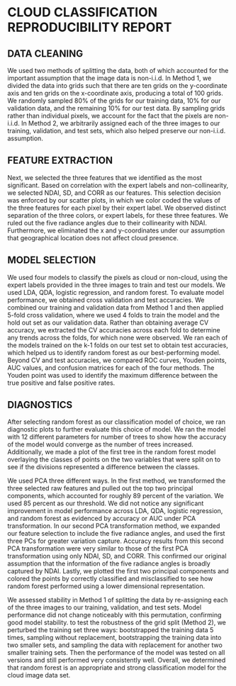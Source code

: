 # CLOUD CLASSIFICATION REPRODUCIBILITY REPORT

## DATA CLEANING

We used two methods of splitting the data, both of which accounted for the important assumption that the image data is non-i.i.d. In Method 1, we divided the data into grids such that there are ten grids on the y-coordinate axis and ten grids on the x-coordinate axis, producing a total of 100 grids. We randomly sampled 80% of the grids for our training data, 10% for our validation data, and the remaining 10% for our test data. By sampling grids rather than individual pixels, we account for the fact that the pixels are non-i.i.d. In Method 2, we arbitrarily assigned each of the three images to our training, validation, and test sets, which also helped preserve our non-i.i.d. assumption. 

## FEATURE EXTRACTION

Next, we selected the three features that we identified as the most significant. Based on correlation with the expert labels and non-collinearity, we selected NDAI, SD, and CORR as our features. This selection decision was enforced by our scatter plots, in which we color coded the values of the three features for each pixel by their expert label. We observed distinct separation of the three colors, or expert labels, for these three features. We ruled out the five radiance angles due to their collinearity with NDAI. Furthermore, we eliminated the x and y-coordinates under our assumption that geographical location does not affect cloud presence. 

## MODEL SELECTION

We used four models to classify the pixels as cloud or non-cloud, using the expert labels provided in the three images to train and test our models. We used LDA, QDA, logistic regression, and random forest. To evaluate model performance, we obtained cross validation and test accuracies. We combined our training and validation data from Method 1 and then applied 5-fold cross validation, where we used 4 folds to train the model and the hold out set as our validation data. Rather than obtaining average CV accuracy, we extracted the CV accuracies across each fold to determine any trends across the folds, for which none were observed. We ran each of the models trained on the k-1 folds on our test set to obtain test accuracies, which helped us to identify random forest as our best-performing model. Beyond CV and test accuracies, we compared ROC curves, Youden points, AUC values, and confusion matrices for each of the four methods. The Youden point was used to identify the maximum difference between the true positive and false positive rates. 

## DIAGNOSTICS

After selecting random forest as our classification model of choice, we ran diagnostic plots to further evaluate this choice of model. We ran the model with 12 different parameters for number of trees to show how the accuracy of the model would converge as the number of trees increased. Additionally, we made a plot of the first tree in the random forest model overlaying the classes of points on the two variables that were split on to see if the divisions represented a difference between the classes. 

We used PCA three different ways. In the first method, we transformed the three selected raw features and pulled out the top two principal components, which accounted for roughly 89 percent of the variation. We used 85 percent as our threshold. We did not notice any significant improvement in model performance across LDA, QDA, logistic regression, and random forest as evidenced by accuracy or AUC under PCA transformation. In our second PCA transformation method, we expanded our feature selection to include the five radiance angles, and used the first three PCs for greater variation capture. Accuracy results from this second PCA transformation were very similar to those of the first PCA transformation using only NDAI, SD, and CORR. This confirmed our original assumption that the information of the five radiance angles is broadly captured by NDAI. Lastly, we plotted the first two principal components and colored the points by correctly classified and misclassified to see how random forest performed using a lower dimensional representation.

We assessed stability in Method 1 of splitting the data by re-assigning each of the three images to our training, validation, and test sets. Model performance did not change noticeably with this permutation, confirming good model stability. to test the robustness of the grid split (Method 2), we perturbed the training set three ways: bootstrapped the training data 5 times, sampling without replacement, bootstrapping the training data into two smaller sets, and sampling the data with replacement for another two smaller training sets. Then the performance of the model was tested on all versions and still performed very consistently well. Overall, we determined that random forest is an appropriate and strong classification model for the cloud image data set. 
